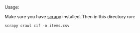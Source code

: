 Usage:

Make sure you have [scrapy](http://scrapy.org/) installed.  Then in
this directory run:

    scrapy crawl cif -o items.csv
